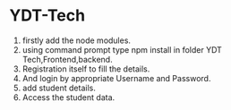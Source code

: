 # YDT-Tech

1. firstly add the node modules.
2. using command prompt type npm install in folder YDT Tech,Frontend,backend.
3. Registration itself to fill the details.
4. And login by appropriate Username and Password.
5. add student details.
6. Access the student data.
